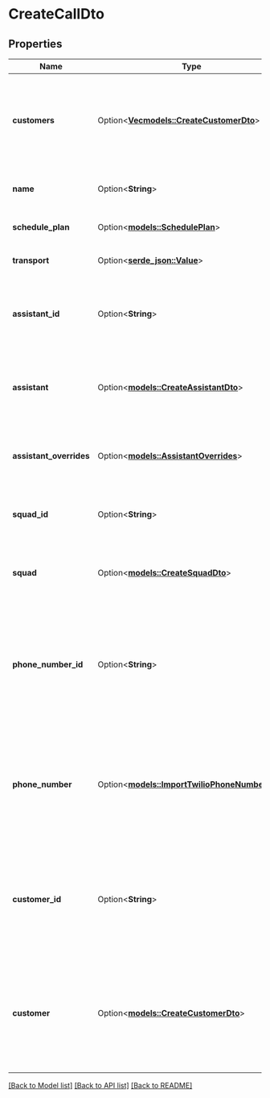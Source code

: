 # CreateCallDto

## Properties

Name | Type | Description | Notes
------------ | ------------- | ------------- | -------------
**customers** | Option<[**Vec<models::CreateCustomerDto>**](CreateCustomerDTO.md)> | This is used to issue batch calls to multiple customers.  Only relevant for `outboundPhoneCall`. To call a single customer, use `customer` instead. | [optional]
**name** | Option<**String**> | This is the name of the call. This is just for your own reference. | [optional]
**schedule_plan** | Option<[**models::SchedulePlan**](SchedulePlan.md)> | This is the schedule plan of the call. | [optional]
**transport** | Option<[**serde_json::Value**](.md)> | This is the transport of the call. | [optional]
**assistant_id** | Option<**String**> | This is the assistant that will be used for the call. To use a transient assistant, use `assistant` instead. | [optional]
**assistant** | Option<[**models::CreateAssistantDto**](CreateAssistantDTO.md)> | This is the assistant that will be used for the call. To use an existing assistant, use `assistantId` instead. | [optional]
**assistant_overrides** | Option<[**models::AssistantOverrides**](AssistantOverrides.md)> | These are the overrides for the `assistant` or `assistantId`'s settings and template variables. | [optional]
**squad_id** | Option<**String**> | This is the squad that will be used for the call. To use a transient squad, use `squad` instead. | [optional]
**squad** | Option<[**models::CreateSquadDto**](CreateSquadDTO.md)> | This is a squad that will be used for the call. To use an existing squad, use `squadId` instead. | [optional]
**phone_number_id** | Option<**String**> | This is the phone number that will be used for the call. To use a transient number, use `phoneNumber` instead.  Only relevant for `outboundPhoneCall` and `inboundPhoneCall` type. | [optional]
**phone_number** | Option<[**models::ImportTwilioPhoneNumberDto**](ImportTwilioPhoneNumberDTO.md)> | This is the phone number that will be used for the call. To use an existing number, use `phoneNumberId` instead.  Only relevant for `outboundPhoneCall` and `inboundPhoneCall` type. | [optional]
**customer_id** | Option<**String**> | This is the customer that will be called. To call a transient customer , use `customer` instead.  Only relevant for `outboundPhoneCall` and `inboundPhoneCall` type. | [optional]
**customer** | Option<[**models::CreateCustomerDto**](CreateCustomerDTO.md)> | This is the customer that will be called. To call an existing customer, use `customerId` instead.  Only relevant for `outboundPhoneCall` and `inboundPhoneCall` type. | [optional]

[[Back to Model list]](../README.md#documentation-for-models) [[Back to API list]](../README.md#documentation-for-api-endpoints) [[Back to README]](../README.md)


